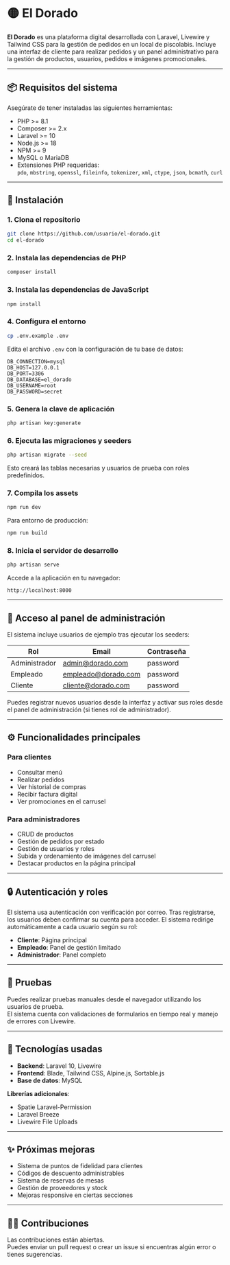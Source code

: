 # 🟡 El Dorado

**El Dorado** es una plataforma digital desarrollada con Laravel, Livewire y Tailwind CSS para la gestión de pedidos en un local de piscolabis. Incluye una interfaz de cliente para realizar pedidos y un panel administrativo para la gestión de productos, usuarios, pedidos e imágenes promocionales.

---

## 📦 Requisitos del sistema

Asegúrate de tener instaladas las siguientes herramientas:

- PHP >= 8.1  
- Composer >= 2.x  
- Laravel >= 10  
- Node.js >= 18  
- NPM >= 9  
- MySQL o MariaDB  
- Extensiones PHP requeridas:  
  `pdo`, `mbstring`, `openssl`, `fileinfo`, `tokenizer`, `xml`, `ctype`, `json`, `bcmath`, `curl`

---

## 🚀 Instalación

### 1. Clona el repositorio

```bash
git clone https://github.com/usuario/el-dorado.git
cd el-dorado
```

### 2. Instala las dependencias de PHP

```bash
composer install
```

### 3. Instala las dependencias de JavaScript

```bash
npm install
```

### 4. Configura el entorno

```bash
cp .env.example .env
```

Edita el archivo `.env` con la configuración de tu base de datos:

```
DB_CONNECTION=mysql
DB_HOST=127.0.0.1
DB_PORT=3306
DB_DATABASE=el_dorado
DB_USERNAME=root
DB_PASSWORD=secret
```

### 5. Genera la clave de aplicación

```bash
php artisan key:generate
```

### 6. Ejecuta las migraciones y seeders

```bash
php artisan migrate --seed
```

Esto creará las tablas necesarias y usuarios de prueba con roles predefinidos.

### 7. Compila los assets

```bash
npm run dev
```

Para entorno de producción:

```bash
npm run build
```

### 8. Inicia el servidor de desarrollo

```bash
php artisan serve
```

Accede a la aplicación en tu navegador:

```
http://localhost:8000
```

---

## 👤 Acceso al panel de administración

El sistema incluye usuarios de ejemplo tras ejecutar los seeders:

| Rol           | Email                  | Contraseña |
|---------------|------------------------|------------|
| Administrador | admin@dorado.com       | password   |
| Empleado      | empleado@dorado.com    | password   |
| Cliente       | cliente@dorado.com     | password   |

Puedes registrar nuevos usuarios desde la interfaz y activar sus roles desde el panel de administración (si tienes rol de administrador).

---

## ⚙️ Funcionalidades principales

### Para clientes

- Consultar menú  
- Realizar pedidos  
- Ver historial de compras  
- Recibir factura digital  
- Ver promociones en el carrusel  

### Para administradores

- CRUD de productos  
- Gestión de pedidos por estado  
- Gestión de usuarios y roles  
- Subida y ordenamiento de imágenes del carrusel  
- Destacar productos en la página principal  

---

## 🔒 Autenticación y roles

El sistema usa autenticación con verificación por correo. Tras registrarse, los usuarios deben confirmar su cuenta para acceder. El sistema redirige automáticamente a cada usuario según su rol:

- **Cliente**: Página principal  
- **Empleado**: Panel de gestión limitado  
- **Administrador**: Panel completo  

---

## 🧪 Pruebas

Puedes realizar pruebas manuales desde el navegador utilizando los usuarios de prueba.  
El sistema cuenta con validaciones de formularios en tiempo real y manejo de errores con Livewire.

---

## 🧰 Tecnologías usadas

- **Backend**: Laravel 10, Livewire  
- **Frontend**: Blade, Tailwind CSS, Alpine.js, Sortable.js  
- **Base de datos**: MySQL  

**Librerías adicionales**:

- Spatie Laravel-Permission  
- Laravel Breeze  
- Livewire File Uploads  

---

## ✨ Próximas mejoras

- Sistema de puntos de fidelidad para clientes  
- Códigos de descuento administrables  
- Sistema de reservas de mesas  
- Gestión de proveedores y stock  
- Mejoras responsive en ciertas secciones  

---

## 🧑‍💻 Contribuciones

Las contribuciones están abiertas.  
Puedes enviar un pull request o crear un issue si encuentras algún error o tienes sugerencias.
